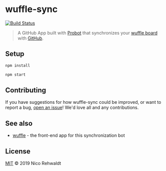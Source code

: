 # wuffle-sync

[![Build Status](https://travis-ci.com/nikku/wuffle-sync.svg?branch=master)](https://travis-ci.com/nikku/wuffle-sync)

> A GitHub App built with [Probot](https://github.com/probot/probot) that synchronizes your [wuffle board](https://github.com/nikku/wuffle) with [GitHub](https://github.com).


## Setup

```sh
npm install

npm start
```


## Contributing

If you have suggestions for how wuffle-sync could be improved, or want to report a bug, [open an issue](./issues/new)! We'd love all and any contributions.


## See also

* [wuffle](https://github.com/nikku/wuffle) - the front-end app for this synchronization bot


## License

[MIT](LICENSE) © 2019 Nico Rehwaldt
